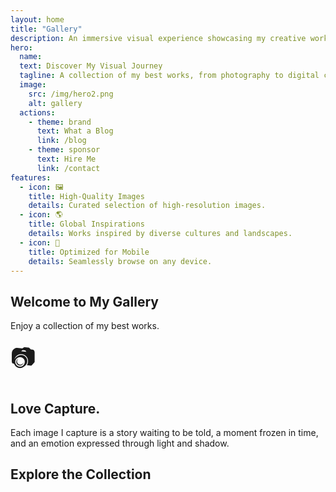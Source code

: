 ```yaml
---
layout: home
title: "Gallery"
description: An immersive visual experience showcasing my creative works.
hero:
  name: 
  text: Discover My Visual Journey 
  tagline: A collection of my best works, from photography to digital creations. 
  image:
    src: /img/hero2.png
    alt: gallery
  actions:
    - theme: brand
      text: What a Blog
      link: /blog
    - theme: sponsor
      text: Hire Me
      link: /contact
features:
  - icon: 🖼️
    title: High-Quality Images
    details: Curated selection of high-resolution images.
  - icon: 🌎
    title: Global Inspirations
    details: Works inspired by diverse cultures and landscapes.
  - icon: 📱
    title: Optimized for Mobile
    details: Seamlessly browse on any device.
---
```


<section>

<div class="gallery-content">
<div>
  <h2>Welcome to My Gallery</h2>
  <p> Enjoy a collection of my best works. </p>
</div>
</div>

<div> 
<HeroParallax>
  <span style="font-size: 2.5rem;">📷</span>
  <h1>Love Capture.</h1>
  <p>Each image I capture is a story waiting to be told, a moment frozen in time, and an emotion expressed through light and shadow.</p>
</HeroParallax>
</div>
</section>

<section class="gallery-content">
  <div>
    <h2>Explore the Collection</h2>
  </div>
 
  <ClientOnly>
    <GalleryMasonry />
    <GalleryCarousel />
  </ClientOnly>
</section>

<script setup>

import HeroParallax from './.vitepress/theme/components/HeroParallax.vue';

</script>

